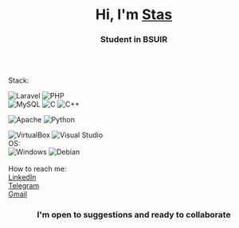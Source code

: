 <h1 align="center">Hi, I'm <a href="https://www.linkedin.com/in/stanislav-sutulo-708975228/" target="_blank">Stas</a> 


<h3 align="center">Student in BSUIR</h3><br><br>

  Stack:
<!--
Here are some ideas to get you started:

- 🔭 I’m currently working on ...
- 🌱 I’m currently learning ...
- 👯 I’m looking to collaborate on ...
- 🤔 I’m looking for help with ...
- 💬 Ask me about ...
- 📫 How to reach me: ...
- 😄 Pronouns: ...
- ⚡ Fun fact: ...
-->
![Laravel](https://img.shields.io/badge/laravel-%23FF2D20.svg?style=for-the-badge&logo=laravel&logoColor=white)
![PHP](https://img.shields.io/badge/php-%23777BB4.svg?style=for-the-badge&logo=php&logoColor=white)\
![MySQL](https://img.shields.io/badge/mysql-%2300f.svg?style=for-the-badge&logo=mysql&logoColor=white)
![C](https://img.shields.io/badge/c-%2300599C.svg?style=for-the-badge&logo=c&logoColor=white)
![C++](https://img.shields.io/badge/c++-%2300599C.svg?style=for-the-badge&logo=c%2B%2B&logoColor=white)

![Apache](https://img.shields.io/badge/apache-%23D42029.svg?style=for-the-badge&logo=apache&logoColor=white)
![Python](https://img.shields.io/badge/python-3670A0?style=for-the-badge&logo=python&logoColor=ffdd54)

 ![VirtualBox](https://a11ybadges.com/badge?logo=virtualbox)
 ![Visual Studio](https://a11ybadges.com/badge?logo=visualstudio)
 <br>OS:<br>
 ![Windows](https://a11ybadges.com/badge?logo=windows)
 ![Debian](https://a11ybadges.com/badge?logo=debian)
 <br><br>
  How to reach me: <br><a href="https://www.linkedin.com/in/stanislav-sutulo-708975228/" target="_blank">LinkedIn</a>
  <br><a href="https://t.me/Ktg336" target="_blank">Telegram</a>
  <br><a href="mailto:stas.sutulo@gmail.com">Gmail</a>
  <br>
  <h3 align="center">I'm open to suggestions and ready to collaborate</h3><br><br>
